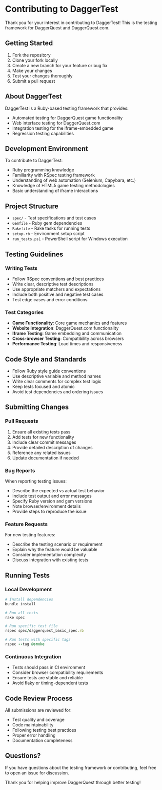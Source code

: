 # Contributing to DaggerTest

Thank you for your interest in contributing to DaggerTest! This is the testing framework for DaggerQuest and DaggerQuest.com.

## Getting Started

1. Fork the repository
2. Clone your fork locally
3. Create a new branch for your feature or bug fix
4. Make your changes
5. Test your changes thoroughly
6. Submit a pull request

## About DaggerTest

DaggerTest is a Ruby-based testing framework that provides:

- Automated testing for DaggerQuest game functionality
- Web interface testing for DaggerQuest.com
- Integration testing for the iframe-embedded game
- Regression testing capabilities

## Development Environment

To contribute to DaggerTest:

- Ruby programming knowledge
- Familiarity with RSpec testing framework
- Understanding of web automation (Selenium, Capybara, etc.)
- Knowledge of HTML5 game testing methodologies
- Basic understanding of iframe interactions

## Project Structure

- `spec/` - Test specifications and test cases
- `Gemfile` - Ruby gem dependencies
- `Rakefile` - Rake tasks for running tests
- `setup.rb` - Environment setup script
- `run_tests.ps1` - PowerShell script for Windows execution

## Testing Guidelines

### Writing Tests

- Follow RSpec conventions and best practices
- Write clear, descriptive test descriptions
- Use appropriate matchers and expectations
- Include both positive and negative test cases
- Test edge cases and error conditions

### Test Categories

- **Game Functionality**: Core game mechanics and features
- **Website Integration**: DaggerQuest.com functionality
- **Iframe Testing**: Game embedding and communication
- **Cross-browser Testing**: Compatibility across browsers
- **Performance Testing**: Load times and responsiveness

## Code Style and Standards

- Follow Ruby style guide conventions
- Use descriptive variable and method names
- Write clear comments for complex test logic
- Keep tests focused and atomic
- Avoid test dependencies and ordering issues

## Submitting Changes

### Pull Requests

1. Ensure all existing tests pass
2. Add tests for new functionality
3. Include clear commit messages
4. Provide detailed description of changes
5. Reference any related issues
6. Update documentation if needed

### Bug Reports

When reporting testing issues:

- Describe the expected vs actual test behavior
- Include test output and error messages
- Specify Ruby version and gem versions
- Note browser/environment details
- Provide steps to reproduce the issue

### Feature Requests

For new testing features:

- Describe the testing scenario or requirement
- Explain why the feature would be valuable
- Consider implementation complexity
- Discuss integration with existing tests

## Running Tests

### Local Development

```ruby
# Install dependencies
bundle install

# Run all tests
rake spec

# Run specific test file
rspec spec/daggerquest_basic_spec.rb

# Run tests with specific tags
rspec --tag @smoke
```

### Continuous Integration

- Tests should pass in CI environment
- Consider browser compatibility requirements
- Ensure tests are stable and reliable
- Avoid flaky or timing-dependent tests

## Code Review Process

All submissions are reviewed for:

- Test quality and coverage
- Code maintainability
- Following testing best practices
- Proper error handling
- Documentation completeness

## Questions?

If you have questions about the testing framework or contributing, feel free to open an issue for discussion.

Thank you for helping improve DaggerQuest through better testing!
